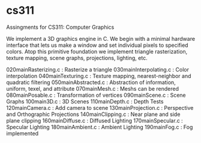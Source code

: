 # cs311
Assingments for CS311: Computer Graphics

We implement a 3D graphics engine in C. We begin with a minimal hardware interface that lets us make a window and set individual pixels to specified colors. Atop this primitive foundation we implement triangle rasterization, texture mapping, scene graphs, projections, lighting, etc.

020mainRasterizing.c 	: Rasterize a triangle
030mainInterpolating.c 	: Color interpolation
040mainTexturing.c 		: Texture mapping, nearest-neighbor and quadratic filtering
050mainAbstracted.c 	: Abstraction of information, uniform, texel, and attribute
070mainMesh.c 			: Meshs can be rendered
080mainPosable.c 		: Transformation of vertices
090mainScene.c 			: Scene Graphs
100main3D.c 			: 3D Scenes
110mainDepth.c 			: Depth Tests
120mainCamera.c 		: Add camera to scene
130mainProjection.c 	: Perspective and Orthographic Projections
140mainClipping.c 		: Near plane and side plane clipping
160mainDiffuse.c 		: Diffused Lighting
170mainSpecular.c 		: Specular Lighting
180mainAmbient.c 		: Ambient Lighting
190mainFog.c 			: Fog implemented